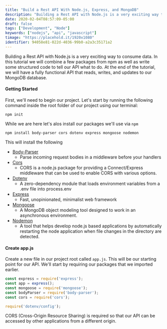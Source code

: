 ```yaml
---
title: "Build a Rest API With Node.js, Express, and MongoDB"
description: "Building a Rest API with Node.js is a very exciting way to consume data.  In this tutorial we will combine a few packages from npm as well as write some structured code to tell our API what to do."
date: 2020-02-04T08:57:09-05:00
draft: false
tags: ["Development", "Node"]
keywords: ["nodejs", "api", "javascript"]
timage: "https://placehold.it/1920x1080"
identifier: 94058e81-022d-4036-99b0-a2a3c35171a2
---
```


Building a Rest API with Node.js is a very exciting way to consume data.  In this tutorial we will combine a few packages from npm as well as write some structured code to tell our API what to do.  At the end of the tutorial, we will have a fully functional API that reads, writes, and updates to our MongoDB database.


#### Getting Started

First, we'll need to begin our project.  Let's start by running the following command inside the root folder of our project using our terminal:

```plaintext
npm init
```

While we are here let's alos install our packages we'll use via `npm`

```plaintext
npm install body-parser cors dotenv express mongoose nodemon
```

This will install the following

 - [Body-Parser](https://www.npmjs.com/package/body-parser)
 	- Parse incoming request bodies in a middleware before your handlers
 - [Cors](https://www.npmjs.com/package/cors)
 	- CORS is a node.js package for providing a Connect/Express middleware that can be used to enable CORS with various options.
 - [Dotenv](https://www.npmjs.com/package/dotenv)
 	- A zero-dependency module that loads environment variables from a .env file into process.env
 - [Express](https://www.npmjs.com/package/express)
 	- Fast, unopinionated, minimalist web framework
 - [Mongoose](https://www.npmjs.com/package/mongoose)
 	- A MongoDB object modeling tool designed to work in an asynchronous environment.
 - [Nodemon](https://www.npmjs.com/package/nodemon)
 	- A tool that helps develop node.js based applications by automatically restarting the node application when file changes in the directory are detected.

#### Create app.js

Create a new file in our project root called `app.js`.  This will be our starting point for our API.  We'll start by requiring our packages that we imported earlier.

```javascript
const express = require('express');
const app = express();
const mongoose = require('mongoose');
const bodyParser = require('body-parser');
const cors = require('cors');

require('dotenv/config');
```

CORS (Cross-Origin Resource Sharing) is required so that our API can be accessed by other applications from a different origin.
